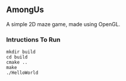 ## AmongUs

A simple 2D maze game, made using OpenGL.

### Intructions To Run
```
mkdir build
cd build
cmake ..
make
./HelloWorld
```
